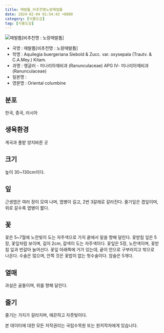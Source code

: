 ```yaml
---
title: 매발톱_비추천명노랑매발톱
date: 2024-02-04 01:54:43 +0800
category: [식물도감]
tag: [식물도감]
---
```




![매발톱[비추천명 : 노랑매발톱]](/fileUpload/plants/basic/Ranunculaceae/Aquilegia/19159/19159_1_th2.JPG)
- 국명 : 매발톱[비추천명 : 노랑매발톱]
- 학명 : Aquilegia buergeriana Siebold & Zucc. var. oxysepala (Trautv. & C.A.Mey.) Kitam.
- 과명 : 앵글러 - 미나리아재비과 (Ranunculaceae) APG Ⅳ- 미나리아재비과 (Ranunculaceae)
- 일본명 : 
- 영문명 : Oriental columbine


## 분포
한국, 중국, 러시아
## 생육환경
계곡과 풀밭 양지바른 곳
## 크기
높이 30~130cm이다.
## 잎
근생엽은 여러 장이 모여 나며, 엽병이 길고, 2번 3갈래로 갈라진다. 줄기잎은 겹잎이며, 위로 갈수록 엽병이 짧다.
## 꽃
꽃은 5~7월에 노란빛이 도는 자주색으로 가지 끝에서 밑을 향해 달린다. 꽃받침 잎은 5장, 꽃잎처럼 보이며, 길이 2cm, 갈색이 도는 자주색이다. 꽃잎은 5장, 노란색이며, 꽃받침 잎과 번갈아 늘어선다. 꽃잎 아래쪽에 거가 있는데, 끝이 안으로 구부러지고 밖으로 나온다. 수술은 많으며, 안쪽 것은 꽃밥이 없는 헛수술이다. 암술은 5개다.
## 열매
과실은 골돌이며, 위를 향해 달린다. 
## 줄기
줄기는 가지가 갈라지며, 매끈하고 자줏빛이다.






본 데이터에 대한 모든 저작권리는 국립수목원 또는 원저작자에게 있습니다.
